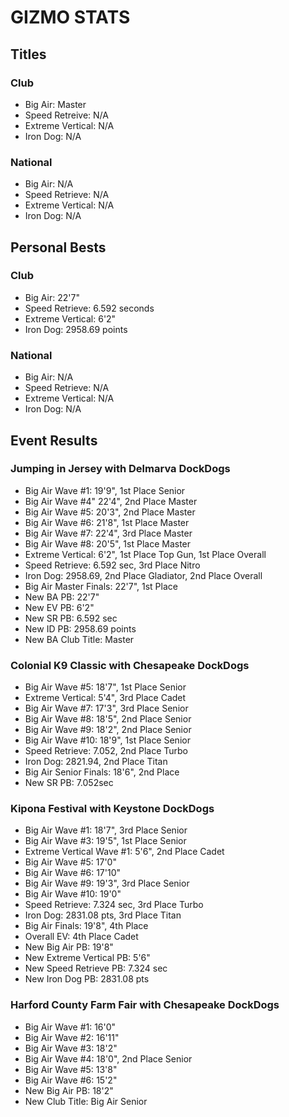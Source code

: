 # GIZMO STATS

## Titles
### Club
- Big Air: Master
- Speed Retreive: N/A
- Extreme Vertical: N/A
- Iron Dog: N/A

### National
- Big Air: N/A
- Speed Retrieve: N/A
- Extreme Vertical: N/A
- Iron Dog: N/A

## Personal Bests
### Club
- Big Air: 22'7"
- Speed Retrieve: 6.592 seconds
- Extreme Vertical: 6'2"
- Iron Dog: 2958.69 points

### National
- Big Air: N/A
- Speed Retrieve: N/A
- Extreme Vertical: N/A
- Iron Dog: N/A

## Event Results
### Jumping in Jersey with Delmarva DockDogs
- Big Air Wave #1: 19'9", 1st Place Senior
- Big Air Wave #4" 22'4", 2nd Place Master
- Big Air Wave #5: 20'3", 2nd Place Master
- Big Air Wave #6: 21'8", 1st Place Master
- Big Air Wave #7: 22'4", 3rd Place Master
- Big Air Wave #8: 20'5", 1st Place Master
- Extreme Vertical: 6'2", 1st Place Top Gun, 1st Place Overall
- Speed Retrieve: 6.592 sec, 3rd Place Nitro
- Iron Dog: 2958.69, 2nd Place Gladiator, 2nd Place Overall
- Big Air Master Finals: 22'7", 1st Place
- New BA PB: 22'7"
- New EV PB: 6'2"
- New SR PB: 6.592 sec
- New ID PB: 2958.69 points
- New BA Club Title: Master

### Colonial K9 Classic with Chesapeake DockDogs
- Big Air Wave #5: 18'7", 1st Place Senior
- Extreme Vertical: 5'4", 3rd Place Cadet
- Big Air Wave #7: 17'3", 3rd Place Senior
- Big Air Wave #8: 18'5", 2nd Place Senior
- Big Air Wave #9: 18'2", 2nd Place Senior
- Big Air Wave #10: 18'9", 1st Place Senior
- Speed Retrieve: 7.052, 2nd Place Turbo
- Iron Dog: 2821.94, 2nd Place Titan
- Big Air Senior Finals: 18'6", 2nd Place
- New SR PB: 7.052sec

### Kipona Festival with Keystone DockDogs
- Big Air Wave #1: 18'7", 3rd Place Senior
- Big Air Wave #3: 19'5", 1st Place Senior
- Extreme Vertical Wave #1: 5'6", 2nd Place Cadet
- Big Air Wave #5: 17'0"
- Big Air Wave #6: 17'10"
- Big Air Wave #9: 19'3", 3rd Place Senior
- Big Air Wave #10: 19'0"
- Speed Retrieve: 7.324 sec, 3rd Place Turbo
- Iron Dog: 2831.08 pts, 3rd Place Titan
- Big Air Finals: 19'8", 4th Place
- Overall EV: 4th Place Cadet
- New Big Air PB: 19'8"
- New Extreme Vertical PB: 5'6"
- New Speed Retrieve PB: 7.324 sec
- New Iron Dog PB: 2831.08 pts

### Harford County Farm Fair with Chesapeake DockDogs
- Big Air Wave #1: 16'0"
- Big Air Wave #2: 16'11"
- Big Air Wave #3: 18'2"
- Big Air Wave #4: 18'0", 2nd Place Senior
- Big Air Wave #5: 13'8"
- Big Air Wave #6: 15'2"
- New Big Air PB: 18'2"
- New Club Title: Big Air Senior
